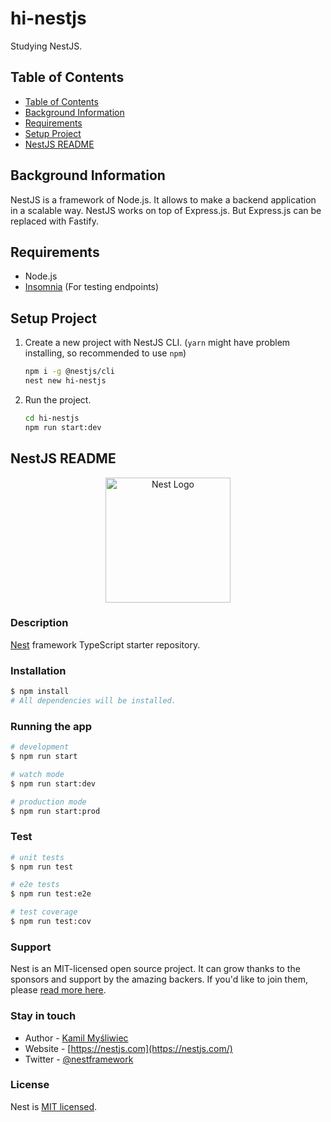 # hi-nestjs

Studying NestJS.

<a name="table-of-contents">

## Table of Contents

</a>

- [Table of Contents](#table-of-contents)
- [Background Information](#background-information)
- [Requirements](#requirements)
- [Setup Project](#setup-project)
- [NestJS README](#nestjs-readme)

<a name="background-information">

## Background Information

</a>

NestJS is a framework of Node.js.
It allows to make a backend application in a scalable way.
NestJS works on top of Express.js.
But Express.js can be replaced with Fastify.

<a name="requirements">

## Requirements

</a>

- Node.js
- [Insomnia](https://insomnia.rest/download) (For testing endpoints)

<a name="setup-project">

## Setup Project

</a>

1. Create a new project with NestJS CLI. (`yarn` might have problem installing, so recommended to use `npm`)

   ```bash
   npm i -g @nestjs/cli
   nest new hi-nestjs
   ```

2. Run the project.

   ```bash
   cd hi-nestjs
   npm run start:dev
   ```

## NestJS README

<p align="center">
  <a href="http://nestjs.com/" target="blank"><img src="https://nestjs.com/img/logo-small.svg" width="200" alt="Nest Logo" /></a>
</p>

### Description

[Nest](https://github.com/nestjs/nest) framework TypeScript starter repository.

### Installation

```bash
$ npm install
# All dependencies will be installed.
```

### Running the app

```bash
# development
$ npm run start

# watch mode
$ npm run start:dev

# production mode
$ npm run start:prod
```

### Test

```bash
# unit tests
$ npm run test

# e2e tests
$ npm run test:e2e

# test coverage
$ npm run test:cov
```

### Support

Nest is an MIT-licensed open source project. It can grow thanks to the sponsors and support by the amazing backers. If you'd like to join them, please [read more here](https://docs.nestjs.com/support).

### Stay in touch

- Author - [Kamil Myśliwiec](https://kamilmysliwiec.com)
- Website - [https://nestjs.com](https://nestjs.com/)
- Twitter - [@nestframework](https://twitter.com/nestframework)

### License

Nest is [MIT licensed](LICENSE).
